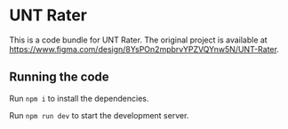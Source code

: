 
  # UNT Rater

  This is a code bundle for UNT Rater. The original project is available at https://www.figma.com/design/8YsPOn2mpbrvYPZVQYnw5N/UNT-Rater.

  ## Running the code

  Run `npm i` to install the dependencies.

  Run `npm run dev` to start the development server.
  
